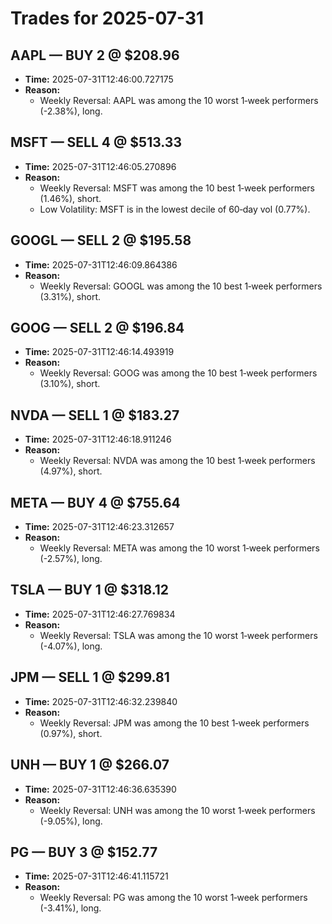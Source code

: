 # Trades for 2025-07-31

## AAPL — BUY 2 @ $208.96
- **Time:** 2025-07-31T12:46:00.727175
- **Reason:**
  - Weekly Reversal: AAPL was among the 10 worst 1‑week performers (-2.38%), long.

## MSFT — SELL 4 @ $513.33
- **Time:** 2025-07-31T12:46:05.270896
- **Reason:**
  - Weekly Reversal: MSFT was among the 10 best 1‑week performers (1.46%), short.
  - Low Volatility: MSFT is in the lowest decile of 60‑day vol (0.77%).

## GOOGL — SELL 2 @ $195.58
- **Time:** 2025-07-31T12:46:09.864386
- **Reason:**
  - Weekly Reversal: GOOGL was among the 10 best 1‑week performers (3.31%), short.

## GOOG — SELL 2 @ $196.84
- **Time:** 2025-07-31T12:46:14.493919
- **Reason:**
  - Weekly Reversal: GOOG was among the 10 best 1‑week performers (3.10%), short.

## NVDA — SELL 1 @ $183.27
- **Time:** 2025-07-31T12:46:18.911246
- **Reason:**
  - Weekly Reversal: NVDA was among the 10 best 1‑week performers (4.97%), short.

## META — BUY 4 @ $755.64
- **Time:** 2025-07-31T12:46:23.312657
- **Reason:**
  - Weekly Reversal: META was among the 10 worst 1‑week performers (-2.57%), long.

## TSLA — BUY 1 @ $318.12
- **Time:** 2025-07-31T12:46:27.769834
- **Reason:**
  - Weekly Reversal: TSLA was among the 10 worst 1‑week performers (-4.07%), long.

## JPM — SELL 1 @ $299.81
- **Time:** 2025-07-31T12:46:32.239840
- **Reason:**
  - Weekly Reversal: JPM was among the 10 best 1‑week performers (0.97%), short.

## UNH — BUY 1 @ $266.07
- **Time:** 2025-07-31T12:46:36.635390
- **Reason:**
  - Weekly Reversal: UNH was among the 10 worst 1‑week performers (-9.05%), long.

## PG — BUY 3 @ $152.77
- **Time:** 2025-07-31T12:46:41.115721
- **Reason:**
  - Weekly Reversal: PG was among the 10 worst 1‑week performers (-3.41%), long.

